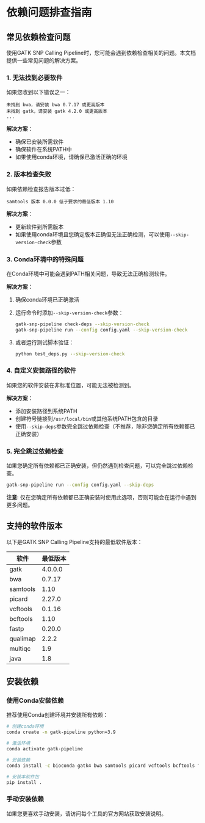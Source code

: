 # 依赖问题排查指南

## 常见依赖检查问题

使用GATK SNP Calling Pipeline时，您可能会遇到依赖检查相关的问题。本文档提供一些常见问题的解决方案。

### 1. 无法找到必要软件

如果您收到以下错误之一：
```
未找到 bwa，请安装 bwa 0.7.17 或更高版本
未找到 gatk，请安装 gatk 4.2.0 或更高版本
...
```

**解决方案**：
- 确保已安装所需软件
- 确保软件在系统PATH中
- 如果使用conda环境，请确保已激活正确的环境

### 2. 版本检查失败

如果依赖检查报告版本过低：
```
samtools 版本 0.0.0 低于要求的最低版本 1.10
```

**解决方案**：
- 更新软件到所需版本
- 如果使用conda环境且您确定版本正确但无法正确检测，可以使用`--skip-version-check`参数

### 3. Conda环境中的特殊问题

在Conda环境中可能会遇到PATH相关问题，导致无法正确检测软件。

**解决方案**：
1. 确保conda环境已正确激活
2. 运行命令时添加`--skip-version-check`参数：
   ```bash
   gatk-snp-pipeline check-deps --skip-version-check
   gatk-snp-pipeline run --config config.yaml --skip-version-check
   ```
   
3. 或者运行测试脚本验证：
   ```bash
   python test_deps.py --skip-version-check
   ```

### 4. 自定义安装路径的软件

如果您的软件安装在非标准位置，可能无法被检测到。

**解决方案**：
- 添加安装路径到系统PATH
- 创建符号链接到`/usr/local/bin`或其他系统PATH包含的目录
- 使用`--skip-deps`参数完全跳过依赖检查（不推荐，除非您确定所有依赖都已正确安装）

### 5. 完全跳过依赖检查

如果您确定所有依赖都已正确安装，但仍然遇到检查问题，可以完全跳过依赖检查。

```bash
gatk-snp-pipeline run --config config.yaml --skip-deps
```

**注意**: 仅在您确定所有依赖都已正确安装时使用此选项，否则可能会在运行中遇到更多问题。

## 支持的软件版本

以下是GATK SNP Calling Pipeline支持的最低软件版本：

| 软件 | 最低版本 |
|------|---------|
| gatk | 4.0.0.0 |
| bwa | 0.7.17 |
| samtools | 1.10 |
| picard | 2.27.0 |
| vcftools | 0.1.16 |
| bcftools | 1.10 |
| fastp | 0.20.0 |
| qualimap | 2.2.2 |
| multiqc | 1.9 |
| java | 1.8 |

## 安装依赖

### 使用Conda安装依赖

推荐使用Conda创建环境并安装所有依赖：

```bash
# 创建conda环境
conda create -n gatk-pipeline python=3.9

# 激活环境
conda activate gatk-pipeline

# 安装依赖
conda install -c bioconda gatk4 bwa samtools picard vcftools bcftools fastp qualimap multiqc

# 安装本软件包
pip install .
```

### 手动安装依赖

如果您更喜欢手动安装，请访问每个工具的官方网站获取安装说明。 